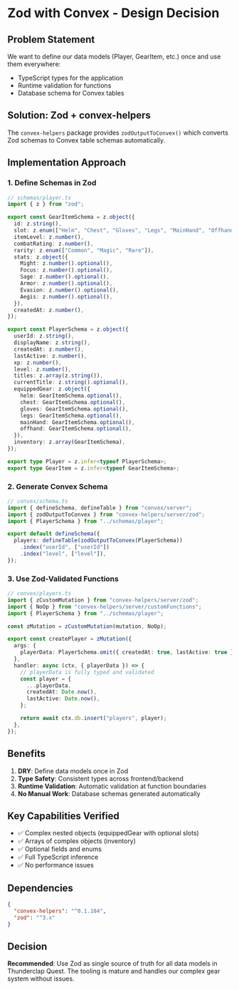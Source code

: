 # Zod with Convex - Design Decision

## Problem Statement

We want to define our data models (Player, GearItem, etc.) once and use them everywhere:
- TypeScript types for the application
- Runtime validation for functions
- Database schema for Convex tables

## Solution: Zod + convex-helpers

The `convex-helpers` package provides `zodOutputToConvex()` which converts Zod schemas to Convex table schemas automatically.

## Implementation Approach

### 1. Define Schemas in Zod

```typescript
// schemas/player.ts
import { z } from "zod";

export const GearItemSchema = z.object({
  id: z.string(),
  slot: z.enum(["Helm", "Chest", "Gloves", "Legs", "MainHand", "Offhand"]),
  itemLevel: z.number(),
  combatRating: z.number(),
  rarity: z.enum(["Common", "Magic", "Rare"]),
  stats: z.object({
    Might: z.number().optional(),
    Focus: z.number().optional(),
    Sage: z.number().optional(),
    Armor: z.number().optional(),
    Evasion: z.number().optional(),
    Aegis: z.number().optional(),
  }),
  createdAt: z.number(),
});

export const PlayerSchema = z.object({
  userId: z.string(),
  displayName: z.string(),
  createdAt: z.number(),
  lastActive: z.number(),
  xp: z.number(),
  level: z.number(),
  titles: z.array(z.string()),
  currentTitle: z.string().optional(),
  equippedGear: z.object({
    helm: GearItemSchema.optional(),
    chest: GearItemSchema.optional(),
    gloves: GearItemSchema.optional(),
    legs: GearItemSchema.optional(),
    mainHand: GearItemSchema.optional(),
    offhand: GearItemSchema.optional(),
  }),
  inventory: z.array(GearItemSchema),
});

export type Player = z.infer<typeof PlayerSchema>;
export type GearItem = z.infer<typeof GearItemSchema>;
```

### 2. Generate Convex Schema

```typescript
// convex/schema.ts
import { defineSchema, defineTable } from "convex/server";
import { zodOutputToConvex } from "convex-helpers/server/zod";
import { PlayerSchema } from "../schemas/player";

export default defineSchema({
  players: defineTable(zodOutputToConvex(PlayerSchema))
    .index("userId", ["userId"])
    .index("level", ["level"]),
});
```

### 3. Use Zod-Validated Functions

```typescript
// convex/players.ts
import { zCustomMutation } from "convex-helpers/server/zod";
import { NoOp } from "convex-helpers/server/customFunctions";
import { PlayerSchema } from "../schemas/player";

const zMutation = zCustomMutation(mutation, NoOp);

export const createPlayer = zMutation({
  args: {
    playerData: PlayerSchema.omit({ createdAt: true, lastActive: true }),
  },
  handler: async (ctx, { playerData }) => {
    // playerData is fully typed and validated
    const player = {
      ...playerData,
      createdAt: Date.now(),
      lastActive: Date.now(),
    };

    return await ctx.db.insert("players", player);
  },
});
```

## Benefits

1. **DRY**: Define data models once in Zod
2. **Type Safety**: Consistent types across frontend/backend
3. **Runtime Validation**: Automatic validation at function boundaries
4. **No Manual Work**: Database schemas generated automatically

## Key Capabilities Verified

- ✅ Complex nested objects (equippedGear with optional slots)
- ✅ Arrays of complex objects (inventory)
- ✅ Optional fields and enums
- ✅ Full TypeScript inference
- ✅ No performance issues

## Dependencies

```json
{
  "convex-helpers": "^0.1.104",
  "zod": "^3.x"
}
```

## Decision

**Recommended**: Use Zod as single source of truth for all data models in Thunderclap Quest. The tooling is mature and handles our complex gear system without issues.